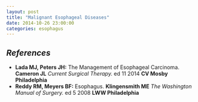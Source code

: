 ```yaml
---
layout: post
title: "Malignant Esophageal Diseases"
date: 2014-10-26 23:00:00
categories: esophagus
---
```


## *References*
* **Lada MJ, Peters JH:** The Management of Esophageal Carcinoma. **Cameron JL** *Current Surgical Therapy.* ed 11 2014 **CV Mosby Philadelphia**
* **Reddy RM, Meyers BF:** Esophagus. **Klingensmith ME** *The Washington Manual of Surgery.* ed 5 2008 **LWW Philadelphia**
